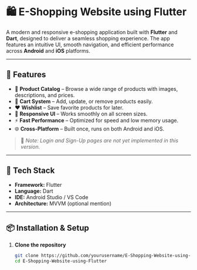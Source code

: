 # 🛍️ E-Shopping Website using Flutter

A modern and responsive e-shopping application built with **Flutter** and **Dart**, designed to deliver a seamless shopping experience. The app features an intuitive UI, smooth navigation, and efficient performance across **Android** and **iOS** platforms.

---

## 🚀 Features

- 🧾 **Product Catalog** – Browse a wide range of products with images, descriptions, and prices.  
- 🛒 **Cart System** – Add, update, or remove products easily.  
- ❤️ **Wishlist** – Save favorite products for later.  
- 📱 **Responsive UI** – Works smoothly on all screen sizes.  
- ⚡ **Fast Performance** – Optimized for speed and low memory usage.  
- 🌐 **Cross-Platform** – Built once, runs on both Android and iOS.  

> 🧩 *Note: Login and Sign-Up pages are not yet implemented in this version.*

---

## 🧰 Tech Stack

- **Framework:** Flutter  
- **Language:** Dart  
- **IDE:** Android Studio / VS Code  
- **Architecture:** MVVM (optional mention)  

---

## 📦 Installation & Setup

1. **Clone the repository**
   ```bash
   git clone https://github.com/yourusername/E-Shopping-Website-using-Flutter.git
   cd E-Shopping-Website-using-Flutter

